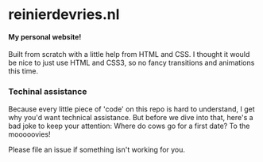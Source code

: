 # reinierdevries.nl #
#### My personal website! ###
Built from scratch with a little help from HTML and CSS. I thought it would be nice to just use HTML and CSS3, so no fancy transitions and animations this time.

### Techinal assistance ###
Because every little piece of 'code' on this repo is hard to understand, I get why you'd want technical assistance. But before we dive into that, here's a bad joke to keep your attention: Where do cows go for a first date? To the mooooovies!

Please file an issue if something isn't working for you.

